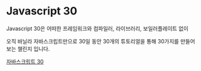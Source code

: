 # Javascript 30


Javascript 30은 어떠한 프레임워크와 컴파일러, 라이브러리, 보일러플레이트 없이 


오직 바닐라 자바스크립트만으로 30일 동안 30개의 튜토리얼을 통해 30가지를 만들어 보는 챌린지 입니다.


[자바스크립트 30](https://javascript30.com/)


